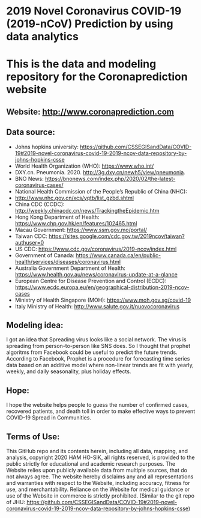
2019 Novel Coronavirus COVID-19 (2019-nCoV) Prediction by using data analytics
============================================

# This is the data and modeling repository for the Coronaprediction website

## Website: http://www.coronaprediction.com

## Data source:

* Johns hopkins university: https://github.com/CSSEGISandData/COVID-19#2019-novel-coronavirus-covid-19-2019-ncov-data-repository-by-johns-hopkins-csse
* World Health Organization (WHO): https://www.who.int/
* DXY.cn. Pneumonia. 2020. http://3g.dxy.cn/newh5/view/pneumonia.
* BNO News: https://bnonews.com/index.php/2020/02/the-latest-coronavirus-cases/
* National Health Commission of the People’s Republic of China (NHC):
* http://www.nhc.gov.cn/xcs/yqtb/list_gzbd.shtml
* China CDC (CCDC): http://weekly.chinacdc.cn/news/TrackingtheEpidemic.htm
* Hong Kong Department of Health: https://www.chp.gov.hk/en/features/102465.html
* Macau Government: https://www.ssm.gov.mo/portal/
* Taiwan CDC: https://sites.google.com/cdc.gov.tw/2019ncov/taiwan?authuser=0
* US CDC: https://www.cdc.gov/coronavirus/2019-ncov/index.html
* Government of Canada: https://www.canada.ca/en/public-health/services/diseases/coronavirus.html
* Australia Government Department of Health: https://www.health.gov.au/news/coronavirus-update-at-a-glance
* European Centre for Disease Prevention and Control (ECDC): https://www.ecdc.europa.eu/en/geographical-distribution-2019-ncov-cases
* Ministry of Health Singapore (MOH): https://www.moh.gov.sg/covid-19
* Italy Ministry of Health: http://www.salute.gov.it/nuovocoronavirus

## Modeling idea:

I got an idea that Spreading virus looks like a social network. The virus is spreading from person-to-person like SNS does.
So I thought that prophet algoritms from Facebook could be useful to predict the future trends.
According to Facebook, Prophet is a procedure for forecasting time series data based on an additive model where non-linear trends are fit with yearly, weekly, and daily seasonality, plus holiday effects.

## Hope:

I hope the website helps people to guess the number of confirmed cases, recovered patients, and death toll in order to make effective ways to prevent COVID-19 Spread in Communities.

## Terms of Use:

This GitHub repo and its contents herein, including all data, mapping, and analysis, copyright 2020 HAM HO-SIK, all rights reserved, is provided to the public strictly for educational and academic research purposes. The Website relies upon publicly available data from multiple sources, that do not always agree. The website hereby disclaims any and all representations and warranties with respect to the Website, including accuracy, fitness for use, and merchantability. Reliance on the Website for medical guidance or use of the Website in commerce is strictly prohibited.
(Similar to the git repo of JHU: https://github.com/CSSEGISandData/COVID-19#2019-novel-coronavirus-covid-19-2019-ncov-data-repository-by-johns-hopkins-csse)
